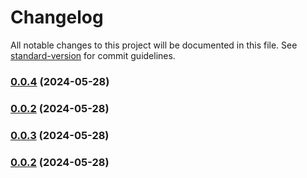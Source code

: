 # Changelog

All notable changes to this project will be documented in this file. See [standard-version](https://github.com/conventional-changelog/standard-version) for commit guidelines.

### [0.0.4](https://github.com/snomiao/PolyfillTextEncoderStream/compare/v0.0.3...v0.0.4) (2024-05-28)

### [0.0.2](https://github.com/snomiao/PolyfillTextEncoderStream/compare/v0.0.3...v0.0.2) (2024-05-28)

### [0.0.3](https://github.com/snomiao/PolyfillTextEncoderStream/compare/v0.0.2...v0.0.3) (2024-05-28)

### [0.0.2](https://github.com/snomiao/PolyfillTextEncoderStream/compare/v0.0.1...v0.0.2) (2024-05-28)

